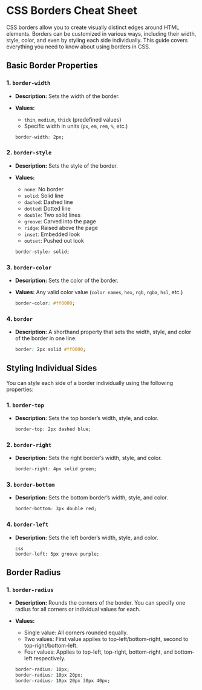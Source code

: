 # CSS Borders Cheat Sheet

CSS borders allow you to create visually distinct edges around HTML elements. Borders can be customized in various ways, including their width, style, color, and even by styling each side individually. This guide covers everything you need to know about using borders in CSS.

## Basic Border Properties

### 1. `border-width`
- **Description:** Sets the width of the border.
- **Values:**
  - `thin`, `medium`, `thick` (predefined values)
  - Specific width in units (`px`, `em`, `rem`, `%`, etc.)
  
  ```css
  border-width: 2px;
  ```

### 2. `border-style`
- **Description:** Sets the style of the border.
- **Values:**
  - `none`: No border
  - `solid`: Solid line
  - `dashed`: Dashed line
  - `dotted`: Dotted line
  - `double`: Two solid lines
  - `groove`: Carved into the page
  - `ridge`: Raised above the page
  - `inset`: Embedded look
  - `outset`: Pushed out look
  
  ```css
  border-style: solid;
  ```

### 3. `border-color`
- **Description:** Sets the color of the border.
- **Values:** Any valid color value (`color names`, `hex`, `rgb`, `rgba`, `hsl`, etc.)
  
  ```css
  border-color: #ff0000;
  ```

### 4. `border`
- **Description:** A shorthand property that sets the width, style, and color of the border in one line.
  
  ```css
  border: 2px solid #ff0000;
  ```

## Styling Individual Sides

You can style each side of a border individually using the following properties:

### 1. `border-top`
- **Description:** Sets the top border’s width, style, and color.
  
  ```css
  border-top: 2px dashed blue;
  ```

### 2. `border-right`
- **Description:** Sets the right border’s width, style, and color.
  
  ```css
  border-right: 4px solid green;
  ```

### 3. `border-bottom`
- **Description:** Sets the bottom border’s width, style, and color.
  
  ```css
  border-bottom: 3px double red;
  ```

### 4. `border-left`
- **Description:** Sets the left border’s width, style, and color.
  
  ```
  css
  border-left: 5px groove purple;
  ```

## Border Radius

### 1. `border-radius`
- **Description:** Rounds the corners of the border. You can specify one radius for all corners or individual values for each.
- **Values:**
  - Single value: All corners rounded equally.
  - Two values: First value applies to top-left/bottom-right, second to top-right/bottom-left.
  - Four values: Applies to top-left, top-right, bottom-right, and bottom-left respectively.
  
  ```css
  border-radius: 10px;
  border-radius: 10px 20px;
  border-radius: 10px 20px 30px 40px;
  ```
  
